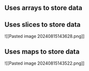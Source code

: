 ## Uses arrays to store data
## Uses slices to store data
![[Pasted image 20240815143628.png]]
## Uses maps to store data
![[Pasted image 20240815143522.png]]